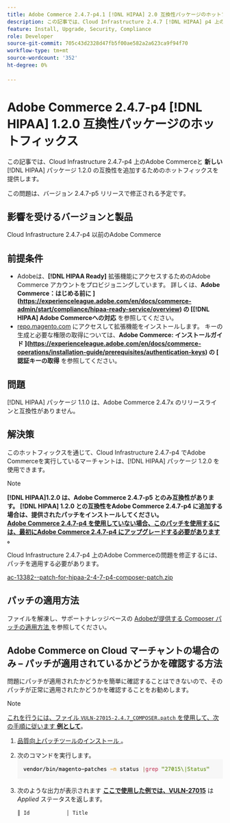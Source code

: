 ```yaml
---
title: Adobe Commerce 2.4.7-p4.1 [!DNL HIPAA] 2.0 互換性パッケージのホットフィックス
description: この記事では、Cloud Infrastructure 2.4.7 [!DNL HIPAA] p4 上のAdobe Commerceと新しいパッケージ 1.2.0 の互換性を追加するためのホットフィックスを提供します。
feature: Install, Upgrade, Security, Compliance
role: Developer
source-git-commit: 705c43d2328d47fb5f00ae582a2a623ca9f94f70
workflow-type: tm+mt
source-wordcount: '352'
ht-degree: 0%

---
```


# Adobe Commerce 2.4.7-p4 [!DNL HIPAA] 1.2.0 互換性パッケージのホットフィックス

この記事では、Cloud Infrastructure 2.4.7-p4 上のAdobe Commerceと **新しい**[!DNL HIPAA] パッケージ 1.2.0 の互換性を追加するためのホットフィックスを提供します。

この問題は、バージョン 2.4.7-p5 リリースで修正される予定です。

## 影響を受けるバージョンと製品

Cloud Infrastructure 2.4.7-p4 以前のAdobe Commerce

## 前提条件

* Adobeは、**[!DNL HIPAA Ready]** 拡張機能にアクセスするためのAdobe Commerce アカウントをプロビジョニングしています。 詳しくは、**Adobe Commerce：はじめる前に ](https://experienceleague.adobe.com/en/docs/commerce-admin/start/compliance/hipaa-ready-service/overview) の [[!DNL HIPAA] Adobe Commerceへの対応** を参照してください。
* [repo.magento.com](https://repo.magento.com) にアクセスして拡張機能をインストールします。 キーの生成と必要な権限の取得については、**Adobe Commerce: インストールガイド ](https://experienceleague.adobe.com/en/docs/commerce-operations/installation-guide/prerequisites/authentication-keys) の [ 認証キーの取得** を参照してください。

## 問題

[!DNL HIPAA] パッケージ 1.1.0 は、Adobe Commerce 2.4.7x のリリースラインと互換性がありません。

## 解決策

このホットフィックスを通じて、Cloud Infrastructure 2.4.7-p4 でAdobe Commerceを実行しているマーチャントは、[!DNL HIPAA] パッケージ 1.2.0 を使用できます。

>[!NOTE]
>
>**[!DNL HIPAA]1.2.0 は、Adobe Commerce 2.4.7-p5 とのみ互換性があります。 [!DNL HIPAA] 1.2.0 との互換性をAdobe Commerce 2.4.7-p4 に追加する場合は、提供されたパッチをインストールしてください。<br><u>Adobe Commerce 2.4.7-p4 を使用していない場合、このパッチを使用するには、最初にAdobe Commerce 2.4.7-p4 にアップグレードする必要があります </u>。**

Cloud Infrastructure 2.4.7-p4 上のAdobe Commerceの問題を修正するには、パッチを適用する必要があります。

[ac-13382--patch-for-hipaa-2-4-7-p4-composer-patch.zip](assets/ac-13382--patch-for-hipaa-2-4-7-p4-composer-patch.zip)

## パッチの適用方法

ファイルを解凍し、サポートナレッジベースの [Adobeが提供する Composer パッチの適用方法 ](https://experienceleague.adobe.com/docs/commerce-knowledge-base/kb/how-to/how-to-apply-a-composer-patch-provided-by-magento.html) を参照してください。

## Adobe Commerce on Cloud マーチャントの場合のみ – パッチが適用されているかどうかを確認する方法

問題にパッチが適用されたかどうかを簡単に確認することはできないので、そのパッチが正常に適用されたかどうかを確認することをお勧めします。

>[!NOTE]
>
><u> これを行うには、ファイル `VULN-27015-2.4.7_COMPOSER.patch` を使用して、次の手順に従います **例として**</u>。

1. [ 品質向上パッチツールのインストール ](https://experienceleague.adobe.com/docs/commerce-operations/tools/quality-patches-tool/usage.html)。
1. 次のコマンドを実行します。<br>
   ![cve-2024-34102-tell-if-patch-applied-code](assets/cve-2024-34102-tell-if-patch-applied-code.png)
1. 次のような出力が表示されます **<u>ここで使用した例では、VULN-27015</u>** は *Applied* ステータスを返します。

   ```bash
   ║ Id            │ Title                                                        │ Category        │ Origin                 │ Status      │ Details                                          ║ ║ N/A           │ ../m2-hotfixes/VULN-27015-2.4.7_COMPOSER_patch.patch      │ Other           │ Local                  │ Applied     │ Patch type: Custom                                
   ```

<!-- For Step 2:
     ```bash
    vendor/bin/magento-patches -n status |grep "27015\|Status"
     ```
-->
